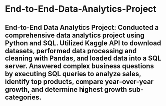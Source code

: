 # End-to-End-Data-Analytics-Project

## End-to-End Data Analytics Project: Conducted a comprehensive data analytics project using Python and SQL. Utilized Kaggle API to download datasets, performed data processing and cleaning with Pandas, and loaded data into a SQL server. Answered complex business questions by executing SQL queries to analyze sales, identify top products, compare year-over-year growth, and determine highest growth sub-categories.
